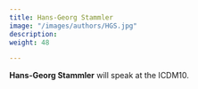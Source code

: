 ```yaml
---
title: Hans-Georg Stammler
image: "/images/authors/HGS.jpg"
description: 
weight: 48

---
```


**Hans-Georg Stammler** will speak at the ICDM10.


